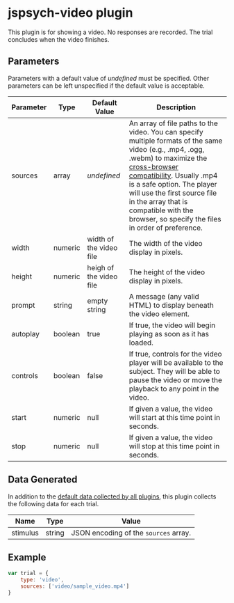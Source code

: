 # jspsych-video plugin

This plugin is for showing a video. No responses are recorded. The trial concludes when the video finishes.

## Parameters

Parameters with a default value of *undefined* must be specified. Other parameters can be left unspecified if the default value is acceptable.

Parameter | Type | Default Value | Description
----------|------|---------------|------------
sources | array | *undefined* | An array of file paths to the video. You can specify multiple formats of the same video (e.g., .mp4, .ogg, .webm) to maximize the [cross-browser compatibility](https://developer.mozilla.org/en-US/docs/Web/HTML/Supported_media_formats). Usually .mp4 is a safe option. The player will use the first source file in the array that is compatible with the browser, so specify the files in order of preference.
width | numeric | width of the video file | The width of the video display in pixels.
height | numeric | heigh of the video file | The height of the video display in pixels.
prompt | string | empty string | A message (any valid HTML) to display beneath the video element.
autoplay | boolean | true | If true, the video will begin playing as soon as it has loaded.
controls | boolean | false | If true, controls for the video player will be available to the subject. They will be able to pause the video or move the playback to any point in the video.
start | numeric | null | If given a value, the video will start at this time point in seconds.
stop| numeric | null | If given a value, the video will stop at this time point in seconds.

## Data Generated

In addition to the [default data collected by all plugins](overview#datacollectedbyplugins), this plugin collects the following data for each trial.

Name | Type | Value
-----|------|------
stimulus | string | JSON encoding of the `sources` array.

## Example

```javascript
var trial = {
	type: 'video',
	sources: ['video/sample_video.mp4']
}
```
